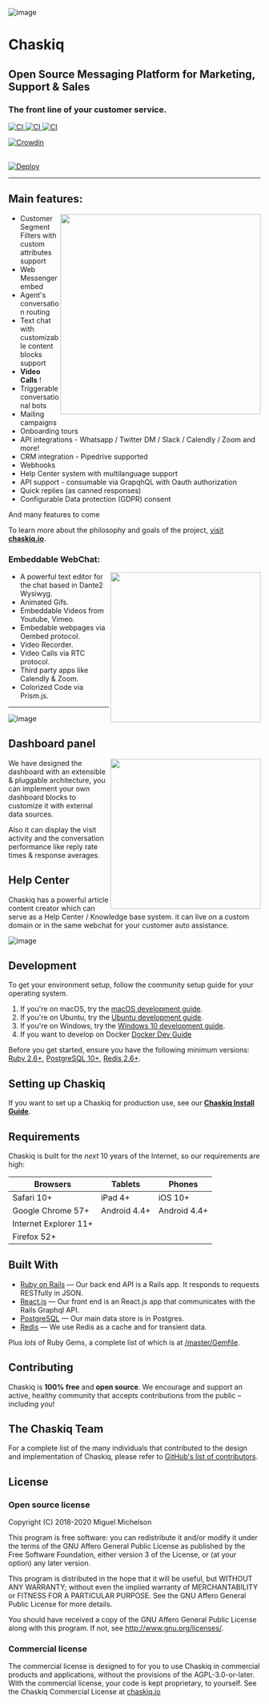 
![image](https://user-images.githubusercontent.com/11976/81771025-eaefe780-94af-11ea-881b-ad7910536fee.png)

# Chaskiq 
## Open Source Messaging Platform for Marketing, Support & Sales
### The front line of your customer service.


<a href="https://travis-ci.org/chaskiq/chaskiq">
  <img src="https://travis-ci.org/chaskiq/chaskiq.svg?branch=master" alt="CI">
</a>

<a href="https://hub.docker.com/r/chaskiq/chaskiq">
  <img src="https://img.shields.io/docker/pulls/chaskiq/chaskiq.svg" alt="CI">
</a>

<a href="https://hub.docker.com/r/chaskiq/chaskiq">
  <img src="https://img.shields.io/docker/cloud/build/chaskiq/chaskiq" alt="CI">
</a>

[![Crowdin](https://badges.crowdin.net/e/41a6bbb31a5d79361a6264cb9ceac533/localized.svg)](https://chaskiq.crowdin.com/chaskiq)

<br/>

<a href="https://heroku.com/deploy?template=https://github.com/chaskiq/chaskiq/tree/master" alt="Deploy to Heroku">
    <img alt="Deploy" src="https://www.herokucdn.com/deploy/button.svg"/>
</a>



----

## Main features:

<img align="right" width="400" height="auto" src="https://user-images.githubusercontent.com/11976/81771031-f17e5f00-94af-11ea-9e2b-4df8128dfa6d.png">

- Customer Segment Filters with custom attributes support
- Web Messenger embed
- Agent's conversation routing
- Text chat with customizable content blocks support
- **Video Calls** !
- Triggerable conversational bots
- Mailing campaigns
- Onboarding tours
- API integrations - Whatsapp / Twitter DM / Slack / Calendly / Zoom and more!
- CRM integration - Pipedrive supported
- Webhooks
- Help Center system with multilanguage support
- API support - consumable via GrapqhQL with Oauth authorization
- Quick replies (as canned responses)
- Configurable Data protection (GDPR) consent

And many features to come

To learn more about the philosophy and goals of the project, [visit **chaskiq.io**](https://www.chaskiq.io).


### Embeddable WebChat:

<img align="right" width="300" height="auto" src="https://user-images.githubusercontent.com/11976/81771091-14107800-94b0-11ea-98a8-a714b0290f66.png">

- A powerful text editor for the chat based in Dante2 Wysiwyg.
- Animated Gifs.
- Embeddable Videos from Youtube, Vimeo.
- Embedable webpages via Oembed protocol.
- Video Recorder.
- Video Calls via RTC protocol.
- Third party apps like Calendly & Zoom.
- Colorized Code via Prism.js.

<hr>

![image](https://user-images.githubusercontent.com/11976/81775079-095ae080-94ba-11ea-9992-bce7f34e3ff0.png)

## Dashboard panel

<img align="right" width="300" height="auto" src="https://user-images.githubusercontent.com/11976/81775425-d5cc8600-94ba-11ea-90e2-bac4c8fa8d16.png">

We have designed the dashboard with an extensible & pluggable architecture, you can implement your own dashboard blocks to customize it with external data sources.

Also it can display the visit activity and the conversation performance like reply rate times & response averages.


## Help Center

Chaskiq has a powerful article content creator which can serve as a Help Center / Knowledge base system. it can live on a custom domain or in the same webchat for your customer auto assistance.

![image](https://user-images.githubusercontent.com/11976/81776113-33150700-94bc-11ea-84c7-86a694c13885.png)


## Development

To get your environment setup, follow the community setup guide for your operating system.

1. If you're on macOS, try the [macOS development guide](https://dev.chaskiq.io/en/articles/installation-on-mac).
1. If you're on Ubuntu, try the [Ubuntu development guide](https://dev.chaskiq.io/en/articles/install-chaskiq-on-ubuntu-for-development).
1. If you're on Windows, try the [Windows 10 development guide](https://dev.chaskiq.io/en/articles/install-discourse-on-windows-10-for-development).
1. If you want to develop on Docker [Docker Dev Guide](https://dev.chaskiq.io/en/articles/docker-for-development)


Before you get started, ensure you have the following minimum versions: [Ruby 2.6+](https://www.ruby-lang.org/en/downloads/), [PostgreSQL 10+](https://www.postgresql.org/download/), [Redis 2.6+](https://redis.io/download).

## Setting up Chaskiq

If you want to set up a Chaskiq for production use, see our [**Chaskiq Install Guide**](https://dev.chaskiq.io/en/collections/production-configuration).

## Requirements

Chaskiq is built for the *next* 10 years of the Internet, so our requirements are high:

| Browsers              | Tablets      | Phones       |
| --------------------- | ------------ | ------------ |
| Safari 10+            | iPad 4+      | iOS 10+      |
| Google Chrome 57+     | Android 4.4+ | Android 4.4+ |
| Internet Explorer 11+ |              |              |
| Firefox 52+           |              |              |

## Built With

- [Ruby on Rails](https://github.com/rails/rails) &mdash; Our back end API is a Rails app. It responds to requests RESTfully in JSON.
- [React.js](https://reactjs.org/) &mdash; Our front end is an React.js app that communicates with the Rails Graphql API.
- [PostgreSQL](https://www.postgresql.org/) &mdash; Our main data store is in Postgres.
- [Redis](https://redis.io/) &mdash; We use Redis as a cache and for transient data.

Plus *lots* of Ruby Gems, a complete list of which is at [/master/Gemfile](https://github.com/chaskiq/chaskiq/blob/master/Gemfile).

## Contributing

Chaskiq is **100% free** and **open source**. We encourage and support an active, healthy community that
accepts contributions from the public &ndash; including you!

## The Chaskiq Team

For a complete list of the many individuals that contributed to the design and implementation of Chaskiq, please refer to [GitHub's list of contributors](https://github.com/chaskiq/chaskiq/contributors).

## License

### Open source license

Copyright (C) 2018-2020 Miguel Michelson

This program is free software: you can redistribute it and/or modify
it under the terms of the GNU Affero General Public License as published
by the Free Software Foundation, either version 3 of the License, or
(at your option) any later version.

This program is distributed in the hope that it will be useful,
but WITHOUT ANY WARRANTY; without even the implied warranty of
MERCHANTABILITY or FITNESS FOR A PARTICULAR PURPOSE.  See the
GNU Affero General Public License for more details.

You should have received a copy of the GNU Affero General Public License
along with this program.  If not, see <http://www.gnu.org/licenses/>.

### Commercial license

The commercial license is designed to for you to use Chaskiq in commercial products and applications, without the provisions of the AGPL-3.0-or-later. With the commercial license, your code is kept proprietary, to yourself. See the Chaskiq Commercial License at [chaskiq.io](https://chaskiq.io/commercial-license)

